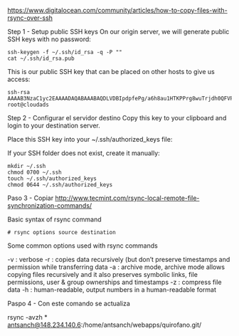 https://www.digitalocean.com/community/articles/how-to-copy-files-with-rsync-over-ssh

Step 1 - Setup public SSH keys
On our origin server, we will generate public SSH keys with no password:

    ssh-keygen -f ~/.ssh/id_rsa -q -P ""
    cat ~/.ssh/id_rsa.pub


This is our public SSH key that can be placed on other hosts to give us access:

    ssh-rsa AAAAB3NzaC1yc2EAAAADAQABAAABAQDLVDBIpdpfePg/a6h8au1HTKPPrg8wuTrjdh0QFVPpTI4KHctf6/FGg1NOgM++hrDlbrDVStKn/b3Mu65//tuvY5SG9sR4vrINCSQF++a+YRTGU6Sn4ltKpyj3usHERvBndtFXoDxsYKRCtPfgm1BGTBpoSl2A7lrwnmVSg+u11FOa1xSZ393aaBFDSeX8GlJf1SojWYIAbE25Xe3z5L232vZ5acC2PJkvKctzvUttJCP91gbNe5FSwDolE44diYbNYqEtvq2Jt8x45YzgFSVKf6ffnPwnUDwhtvc2f317TKx9l2Eq4aWqXTOMiPFA5ZRM/CF0IJCqeXG6s+qVfRjB root@cloudads

Step 2 - Configurar el servidor destino
Copy this key to your clipboard and login to your destination server.

Place this SSH key into your ~/.ssh/authorized_keys file:

If your SSH folder does not exist, create it manually:

    mkdir ~/.ssh
    chmod 0700 ~/.ssh
    touch ~/.ssh/authorized_keys
    chmod 0644 ~/.ssh/authorized_keys

Paso 3 - Copiar http://www.tecmint.com/rsync-local-remote-file-synchronization-commands/

Basic syntax of rsync command

    # rsync options source destination

Some common options used with rsync commands

  -v : verbose
  -r : copies data recursively (but don’t preserve timestamps and permission while transferring data
  -a : archive mode, archive mode allows copying files recursively and it also preserves symbolic links, file permissions, user & group ownerships and timestamps
  -z : compress file data
  -h : human-readable, output numbers in a human-readable format

Paspo 4 - Con este comando se actualiza

rsync -avzh * antsanch@148.234.140.6:/home/antsanch/webapps/quirofano.git/
